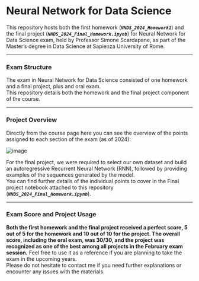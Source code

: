 # Neural Network for Data Science
This repository hosts both the first homework (***`NNDS_2024_Homework1`***) and the final project (***`NNDS_2024_Final_Homework.ipynb`***) for Neural Network for Data Science exam, held by Professor Simone Scardapane, as part of the Master’s degree in Data Science at Sapienza University of Rome.

-------------------------------------------------------------------------------------------------------------------------------------

### **Exam Structure**

The exam in Neural Network for Data Science consisted of one homework and a final project, plus and oral exam.<br>
This repository details both the homework and the final project component of the course.

-------------------------------------------------------------------------------------------------------------------------------------

### **Project Overview**

Directly from the course page here you can see the overview of the points assigned to each section of the exam (as of 2024):

![image](https://github.com/user-attachments/assets/ca0e57cb-8d4b-4efb-a466-aaa32082470b)

For the final project, we were required to select our own dataset and build an autoregressive Recurrent Neural Network (RNN), followed by providing examples of the sequences generated by the model.<br>
You can find further details of the individual points to cover in the Final project notebook attached to this repository (***`NNDS_2024_Final_Homework.ipynb`***).

-------------------------------------------------------------------------------------------------------------------------------------

### **Exam Score and Project Usage**
**Both the first homework and the final project received a perfect score, 5 out of 5 for the homework and 10 out of 10 for the project. The overall score, including the oral exam, was 30/30, and the project was recognized as one of the best among all projects in the February exam session.** Feel free to use it as a reference if you are planning to take the exam in the upcoming years.<br> 
Please do not hesitate to contact me if you need further explanations or encounter any issues with the materials.

